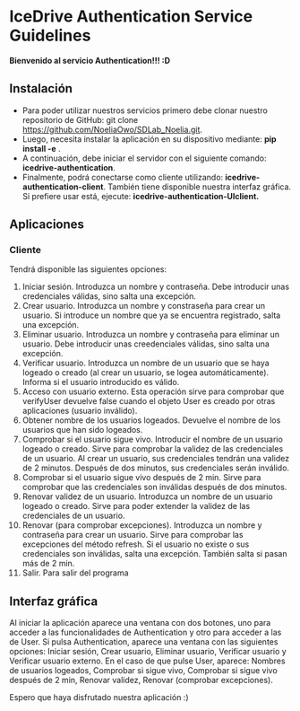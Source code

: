 # IceDrive Authentication Service Guidelines
**Bienvenido al servicio Authentication!!! :D**

## Instalación
- Para poder utilizar nuestros servicios primero debe clonar nuestro repositorio de GitHub: git clone https://github.com/NoeliaOwo/SDLab_Noelia.git. 
- Luego, necesita instalar la aplicación en su dispositivo mediante: __pip install -e__ .
- A continuación, debe iniciar el servidor con el siguiente comando: __icedrive-authentication__.
- Finalmente, podrá conectarse como cliente utilizando: __icedrive-authentication-client__. También tiene disponible nuestra interfaz gráfica. Si prefiere usar está, ejecute: __icedrive-authentication-UIclient.__

## Aplicaciones
### Cliente

Tendrá disponible las siguientes opciones:
1. Iniciar sesión. Introduzca un nombre y contraseña. Debe introducir unas credenciales válidas, sino salta una excepción.
2. Crear usuario. Introduzca un nombre y constraseña para crear un usuario. Si introduce un nombre que ya se encuentra registrado, salta una excepción.
3. Eliminar usuario. Introduzca un nombre y contraseña para eliminar un usuario. Debe introducir unas creedenciales válidas, sino salta una excepción.
4. Verificar usuario. Introduzca un nombre de un usuario que se haya logeado o creado (al crear un usuario, se logea automáticamente). Informa si el usuario introducido es válido.
5. Acceso con usuario externo. Esta operación sirve para comprobar que verifyUser devuelve false cuando el objeto User es creado por otras aplicaciones (usuario inválido).
6. Obtener nombre de los usuarios logeados. Devuelve el nombre de los usuarios que han sido logeados.
7. Comprobar si el usuario sigue vivo. Introducir el nombre de un usuario logeado o creado. Sirve para comprobar la validez de las credenciales de un usuario. Al crear un usuario, sus credenciales tendrán una validez de 2 minutos. Después de dos minutos, sus credenciales serán inválido.
8. Comprobar si el usuario sigue vivo después de 2 min. Sirve para comprobar que las credenciales son inválidas después de dos minutos.
9. Renovar validez de un usuario. Introduzca un nombre de un usuario logeado o creado. Sirve para poder extender la validez de las credenciales de un usuario. 
10. Renovar (para comprobar excepciones). Introduzca un nombre y contraseña para crear un usuario. Sirve para comprobar las excepciones del método refresh. Si el usuario no existe o sus credenciales son inválidas, salta una excepción. También salta si pasan más de 2 min.
11. Salir. Para salir del programa

## Interfaz gráfica
Al iniciar la aplicación aparece una ventana con dos botones, uno para acceder a las funcionalidades de Authentication y otro para acceder a las de User.
Si pulsa Authentication, aparece una ventana con las siguientes opciones: Iniciar sesión, Crear usuario, Eliminar usuario, Verificar usuario y Verificar usuario externo.
En el caso de que pulse User, aparece: Nombres de usuarios logeados, Comprobar si sigue vivo, Comprobar si sigue vivo después de 2 min, Renovar validez, Renovar (comprobar excepciones).

Espero que haya disfrutado nuestra aplicación :)

